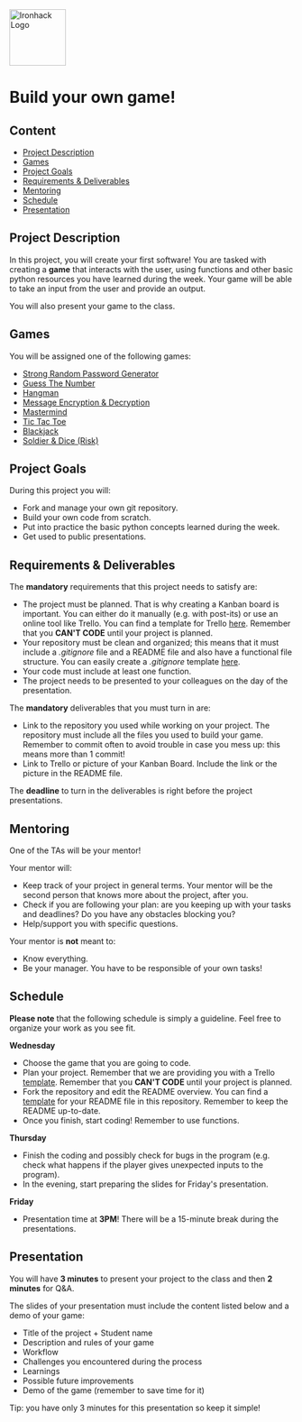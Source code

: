 <img src="https://bit.ly/2VnXWr2" alt="Ironhack Logo" width="100"/>

# Build your own game!

## Content
- [Project Description](#project-description)
- [Games](#games)
- [Project Goals](#project-goals)
- [Requirements & Deliverables](#requirements-&-deliverables)
- [Mentoring](#mentoring)
- [Schedule](#schedule)
- [Presentation](#presentation)

## Project Description
In this project, you will create your first software!
You are tasked with creating a **game** that interacts with the user, using functions and other basic python resources you have learned during the week. Your game will be able to take an input from the user and provide an output.

You will also present your game to the class.

## Games
You will be assigned one of the following games:

* [Strong Random Password Generator](https://strongpasswordgenerator.com/)
* [Guess The Number](https://www.funbrain.com/games/guess-the-number)
* [Hangman](https://www.coolmathgames.com/0-hangman)
* [Message Encryption & Decryption](https://www.base64decode.org/)
* [Mastermind](https://www.webgamesonline.com/mastermind/)
* [Tic Tac Toe](https://www.google.com/search?q=tic+tac+toe&oq=tic+tac+toe&aqs=chrome..69i57j0l5.1876j0j4&sourceid=chrome&ie=UTF-8)
* [Blackjack](https://bicyclecards.com/how-to-play/blackjack/)
* [Soldier & Dice (Risk)](https://en.wikipedia.org/wiki/Risk_(game)#Attack_and_defense)

## Project Goals
During this project you will:
* Fork and manage your own git repository.
* Build your own code from scratch.
* Put into practice the basic python concepts learned during the week.
* Get used to public presentations.

## Requirements & Deliverables
The **mandatory** requirements that this project needs to satisfy are:
* The project must be planned. That is why creating a Kanban board is important. You can either do it manually (e.g. with post-its) or use an online tool like Trello. You can find a template for Trello [here](https://trello.com/b/pc2CNZTo/project-1-build-your-own-game). Remember that you **CAN'T CODE** until your project is planned.
* Your repository must be clean and organized; this means that it must include a *.gitignore* file and a README file and also have a functional file structure. You can easily create a *.gitignore* template [here](https://www.toptal.com/developers/gitignore).
* Your code must include at least one function.
* The project needs to be presented to your colleagues on the day of the presentation.

The **mandatory** deliverables that you must turn in are:
* Link to the repository you used while working on your project. The repository must include all the files you used to build your game. Remember to commit often to avoid trouble in case you mess up: this means more than 1 commit!
* Link to Trello or picture of your Kanban Board. Include the link or the picture in the README file.

The **deadline** to turn in the deliverables is right before the project presentations.

## Mentoring
One of the TAs will be your mentor!

Your mentor will:
* Keep track of your project in general terms. Your mentor will be the second person that knows more about the project, after you.
* Check if you are following your plan: are you keeping up with your tasks and deadlines? Do you have any obstacles blocking you?
* Help/support you with specific questions.

Your mentor is **not** meant to:
* Know everything.
* Be your manager. You have to be responsible of your own tasks!

## Schedule

**Please note** that the following schedule is simply a guideline. Feel free to organize your work as you see fit.

**Wednesday**
* Choose the game that you are going to code.
* Plan your project. Remember that we are providing you with a Trello [template](https://trello.com/b/pc2CNZTo/project-1-build-your-own-game). Remember that you **CAN'T CODE** until your project is planned.
* Fork the repository and edit the README overview. You can find a [template](https://github.com/ta-data-bcn/Project-Week-1-Build-Your-Own-Game/blob/master/your-project/README.md) for your README file in this repository. Remember to keep the README up-to-date.
* Once you finish, start coding! Remember to use functions.

**Thursday**
* Finish the coding and possibly check for bugs in the program (e.g. check what happens if the player gives unexpected inputs to the program).
* In the evening, start preparing the slides for Friday's presentation.

**Friday**
* Presentation time at **3PM**! There will be a 15-minute break during the presentations.

## Presentation
You will have **3 minutes** to present your project to the class and then **2 minutes** for Q&A.

The slides of your presentation must include the content listed below and a demo of your game:

* Title of the project + Student name  
* Description and rules of your game  
* Workflow
* Challenges you encountered during the process
* Learnings  
* Possible future improvements
* Demo of the game (remember to save time for it)

Tip: you have only 3 minutes for this presentation so keep it simple!
